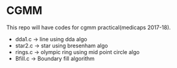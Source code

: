 # CGMM
This repo will have codes for cgmm practical(medicaps 2017-18).
* dda1.c -> line using dda algo
* star2.c -> star using bresenham algo
* rings.c -> olympic ring using mid point circle algo
* Bfill.c -> Boundary fill algorithm
